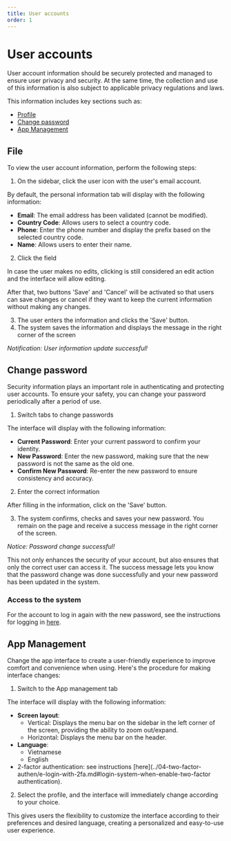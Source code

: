 ```yaml
---
title: User accounts
order: 1
---
```


# User accounts

User account information should be securely protected and managed to ensure user privacy and security. At the same time, the collection and use of this information is also subject to applicable privacy regulations and laws.

This information includes key sections such as:

- [Profile](#hồ-sister)
- [Change password](#đổi-password-password)
- [App Management](#quản-storage-app)

## File

To view the user account information, perform the following steps:

1. On the sidebar, click the user icon with the user's email account.

By default, the personal information tab will display with the following information:

- **Email**: The email address has been validated (cannot be modified).
- **Country Code**: Allows users to select a country code.
- **Phone**: Enter the phone number and display the prefix based on the selected country code.
- **Name**: Allows users to enter their name.

2. Click the field

In case the user makes no edits, clicking is still considered an edit action and the interface will allow editing.

After that, two buttons 'Save' and 'Cancel' will be activated so that users can save changes or cancel if they want to keep the current information without making any changes.

3. The user enters the information and clicks the 'Save' button.
4. The system saves the information and displays the message in the right corner of the screen

<!-- ![]() -->

_Notification: User information update successful!_

## Change password

Security information plays an important role in authenticating and protecting user accounts. To ensure your safety, you can change your password periodically after a period of use.

1. Switch tabs to change passwords

The interface will display with the following information:

- **Current Password**: Enter your current password to confirm your identity.
- **New Password**: Enter the new password, making sure that the new password is not the same as the old one.
- **Confirm New Password**: Re-enter the new password to ensure consistency and accuracy.

2. Enter the correct information

After filling in the information, click on the 'Save' button.

3. The system confirms, checks and saves your new password. You remain on the page and receive a success message in the right corner of the screen.

<!-- ![]() -->

_Notice: Password change successful!_

This not only enhances the security of your account, but also ensures that only the correct user can access it. The success message lets you know that the password change was done successfully and your new password has been updated in the system.

### Access to the system

For the account to log in again with the new password, see the instructions for logging in [here](c-sign-in.md#login-account).

## App Management

Change the app interface to create a user-friendly experience to improve comfort and convenience when using. Here's the procedure for making interface changes:

1. Switch to the App management tab

The interface will display with the following information:

- **Screen layout**:
  - Vertical: Displays the menu bar on the sidebar in the left corner of the screen, providing the ability to zoom out/expand.
  - Horizontal: Displays the menu bar on the header.
- **Language**:
  - Vietnamese
  - English
- 2-factor authentication: see instructions [here](../04-two-factor-authen/e-login-with-2fa.md#login-system-when-enable-two-factor authentication).

2. Select the profile, and the interface will immediately change according to your choice.

This gives users the flexibility to customize the interface according to their preferences and desired language, creating a personalized and easy-to-use user experience.
